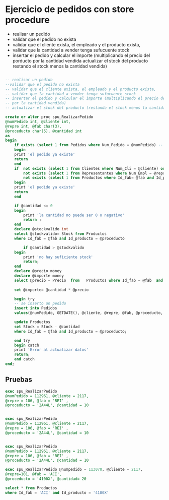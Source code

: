 # Ejercicio de pedidos con store procedure

-   realisar un pedido 
-   validar que el pedido no exista
-    validar que el cliente exista, el empleado y el producto exista,
-    validar que la cantidad a vender tenga sufucuente stock 
-    insertar el pedido y calcular el importe (multiplicando el precio del porducto por la cantidad vendida  actualizar el stock del producto restando el stock menos la cantidad vendida)

```sql

-- realisar un pedido 
--validar que el pedido no exista
-- validar que el cliente exista, el empleado y el producto exista,
-- validar que la cantidad a vender tenga sufucuente stock 
-- insertar el pedido y calcular el importe (multiplicando el precio del porducto
-- por la cantidad vendida)
-- actualizar el stock del producto (restando el stock menos la cantidad vendida)

create or alter proc spu_RealizarPedido
@numPedido int, @cliente int,
@repre int, @fab char(3), 
@proceducto char(5), @cantidad int
as 
begin
	if exists (select 1 from Pedidos where Num_Pedido = @numPedido) -- verificamos si el pedido existe
	begin
	print 'el pedido ya existe'
	return
	end 
	if	not exists (select 1 from Clientes where Num_Cli = @cliente) or -- verificamos si el cliente existe
		not exists (select 1 from Representantes where Num_Empl = @repre) or
		not exists (select 1 from Productos where Id_fab= @fab and Id_producto = @proceducto) 
	begin
	print 'el pedido ya existe'
	return
	end 

	if @cantidad <= 0
	begin 
		print 'la cantidad no puede ser 0 o negativo'
		return ;
	end
	declare @stockvalido int
	select @stockvalido= Stock from Productos
	where Id_fab = @fab and Id_producto = @proceducto

		if @cantidad > @stockvalido
	begin 
		print 'no hay suficiente stock'
		return;
	end
	declare @precio money
	declare @importe money 
	select @precio = Precio  from   Productos where Id_fab = @fab  and Id_producto = @proceducto
	
	set @importe= @cantidad * @precio

	begin try
	-- se inserto un pedido
	insert into Pedidos
	values(@numPedido, GETDATE(), @cliente, @repre, @fab, @proceducto, @cantidad,@importe)

	update Productos
	set Stock = Stock - @cantidad
	where Id_fab = @fab and Id_producto = @proceducto;

	end try
	begin catch
	print 'Error al actualizar datos'
	return;
	end catch
end;

```

## Pruebas

```sql
exec spu_RealizarPedido 
@numPedido = 112961, @cliente = 2117,
@repre = 106, @fab = 'REI' , 
@proceducto = '2A44L', @cantidad = 10


exec spu_RealizarPedido 
@numPedido = 112961, @cliente = 2117,
@repre = 106, @fab = 'REI' , 
@proceducto = '2A44L', @cantidad = 10


exec spu_RealizarPedido 
@numPedido = 112961, @cliente = 2117,
@repre = 106, @fab = 'REI' , 
@proceducto = '2A44L', @cantidad = 10

exec spu_RealizarPedido @numpedido = 113070, @cliente = 2117,
@repre=101, @fab = 'ACI',
@proceducto = '4100X', @cantidad= 20

select * from Productos
where Id_fab = 'ACI' and Id_producto = '4100X'
```